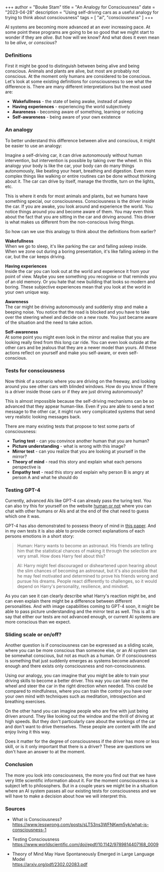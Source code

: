+++ 
author = "Bouke Stam" 
title = "An Analogy for Consciousness" 
date = "2023-04-28" 
description = "Using self-driving cars as a useful analogy for trying to think about consciousness" 
tags = [ "ai", "consciousness" ] 
+++

AI systems are becoming more advanced at an ever increasing pace. At some point these programs are going to be so good that we might start to wonder if they are *alive*. But how will we know? And what does it even mean to be *alive*, or *conscious*? 

### Definitions

First it might be good to distinguish between being alive and being conscious. Animals and plants are alive, but most are probably not conscious. At the moment only humans are considered to be conscious. Let's look at some existing definitions for consciousness to see what the difference is. There are many different interpretations but the most used are:

- **Wakefullness** - the state of being awake, instead of asleep
- **Having experiences** - experiencing the world subjectively
- **Awareness** - becoming aware of something, learning or noticing
- **Self-awareness** - being aware of your own existence

### An analogy

To better understand this difference between alive and conscious, it might be easier to use an analogy:

Imagine a self-driving car, it can drive autonomously without human intervention, but intervention is possible by taking over the wheel. In this analogy your body is like the car, your body can do many things autonomously, like beating your heart, breathing and digestion. Even more complex things like walking or entire routines can be done without thinking about it. The car can drive by itself, manage the throttle, turn on the lights, etc.

This is where it ends for most animals and plants, but we humans have something special, our consciousness. Consciousness is the driver inside the car. If you are awake, you look around and experience the world. You notice things around you and become aware of them. You may even think about the fact that you are sitting in the car and driving around. This driver is what makes us different from the non-conscious living things.

So how can we use this analogy to think about the definitions from earlier?

**Wakefullness**  
When we go to sleep, it's like parking the car and falling asleep inside. When we zone out during a boring presentation, it's like falling asleep in the car, but the car keeps driving.

**Having experiences**  
Inside the car you can look out at the world and experience it from your point of view. Maybe you see something you recognise or that reminds you of an old memory. Or you hate that new building that looks so modern and boring. These subjective experiences mean that you look at the world in your own unique way.

**Awareness**  
The car might be driving autonomously and suddenly stop and make a beeping noise. You notice that the road is blocked and you have to take over the steering wheel and decide on a new route. You just became aware of the situation and the need to take action.

**Self-awareness**  
At some point you might even look in the mirror and realise that you are looking really tired from this long car ride. You can even look outside at the other cars and be jealous that they are a newer model than yours. All these actions reflect on yourself and make you self-aware, or even self-conscious.

### Tests for consciousness

Now think of a scenario where you are driving on the freeway, and looking around you see other cars with blinded windows.
How do you know if there is a driver inside those cars or if they are just driving autonomously?

This is almost impossible because the self-driving mechanisms can be so advanced that they appear human-like.
Even if you are able to send a text message to the other car, it might run very complicated systems that send very realistic looking messages back.

There are many existing tests that propose to test some parts of consciousness:

- **Turing test** - can you convince another human that you are human?
- **Picture understanding** - what is wrong with this image?
- **Mirror test** - can you realize that you are looking at yourself in the mirror?
- **Theory of mind** - read this story and explain what each persons perspective is
- **Empathy test** - read this story and explain why person B is angry at person A and what he should do

### Testing GPT-4

Currently, advanced AIs like GPT-4 can already pass the turing test. You can also try this for yourself on the website [human or not](https://app.humanornot.ai/) where you can chat with other humans or AIs and at the end of the chat need to guess which one it was. 

GPT-4 has also demonstrated to possess theory of mind in [this paper](https://arxiv.org/pdf/2302.02083.pdf). And in my own tests it is also able to provide correct explanations of each persons emotions in a short story:

> Human: Harry wants to become an astronaut. His friends are telling him that the statistical chances of making it through the selection are very small. How does Harry feel about this?

> AI: Harry might feel discouraged or disheartened upon hearing about the slim chances of becoming an astronaut, but it's also possible that he may feel motivated and determined to prove his friends wrong and pursue his dreams. People react differently to challenges, so it would depend on Harry's personality, resilience, and mindset.

As you can see it can clearly describe what Harry's reaction might be, and can even explain there might be a difference between different personalities. And with image capabilities coming to GPT-4 soon, it might be able to pass picture understanding and the mirror test as well. This is all to say that either our tests are not advanced enough, or current AI systems are more conscious than we expect.

### Sliding scale or on/off?

Another question is if consciousness can be expressed as a sliding scale, where you can be more conscious than someone else, or an AI system can be somewhat conscious, but not as much as a human. Or if consciousness is something that just suddenly emerges as systems become advanced enough and there exists only consciousness and non-consciousness.

Using our analogy, you can imagine that you might be able to train your driving skills to become a better driver. This way you can take over the wheel and steer the car in the right direction when needed. This could be compared to mindfulness, where you can train the control you have over your own mind with techniques such as meditation, introspection and breathing exercises.

On the other hand you can imagine people who are fine with just being driven around. They like looking out the window and the thrill of driving at high speeds. But they don't particularly care about the workings of the car and don't want to drive themselves. These people are content with life and enjoy living it this way.

Does it matter for the degree of consciousness if the driver has more or less skill, or is it only important that there is a driver? These are questions we don't have an answer to at the moment.

### Conclusion

The more you look into consciousness, the more you find out that we have very little scientific information about it.
For the moment consciousness is a subject left to philosophers. But in a couple years we might be in a situation where an AI system passes all our existing tests for consciousness and we will have to make a decision about how we will interpret this.

### Sources

- What is Consciousness?  
https://www.lesswrong.com/posts/sLT53ns3WFNKwm5yk/what-is-consciousness-1

- Testing Consciousness  
https://www.worldscientific.com/doi/epdf/10.1142/9789814407168_0009

- Theory of Mind May Have Spontaneously Emerged in Large Language Model  
https://arxiv.org/pdf/2302.02083.pdf